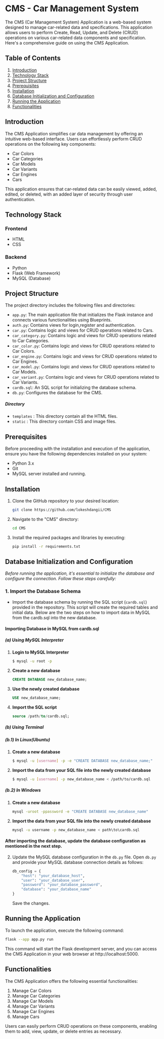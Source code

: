 # CMS - Car Management System

The CMS (Car Management System) Application is a web-based system designed to manage car-related data and specifications. This application allows users to perform Create, Read, Update, and Delete (CRUD) operations on various car-related data components and specification. Here's a comprehensive guide on using the CMS Application.

## Table of Contents

1. [Introduction](#introduction)
2. [Technology Stack](#technology-stack)
3. [Project Structure](#project-structure)
4. [Prerequisites](#prerequisites)
5. [Installation](#installation)
6. [Database Initialization and Configuration](#database-initialization-and-configuration)
7. [Running the Application](#running-the-application)
8. [Functionalities](#functionalities)

## Introduction

The CMS Application simplifies car data management by offering an intuitive web-based interface. Users can effortlessly perform CRUD operations on the following key components:

- Car Colors
- Car Categories
- Car Models
- Car Variants
- Car Engines
- Cars

This application ensures that car-related data can be easily viewed, added, edited, or deleted, with an added layer of security through user authentication.

## Technology Stack

### Frontend

- HTML
- CSS

### Backend

- Python
- Flask (Web Framework)
- MySQL (Database)

## Project Structure

The project directory includes the following files and directories:

- `app.py`: The main application file that initializes the Flask instance and connects various functionalities using Blueprints.
- `auth.py`: Contains views for login,register and authentication.
- `car.py`: Contains logic and views for CRUD operations related to Cars.
- `car_category.py`: Contains logic and views for CRUD operations related to Car Categories.
- `car_color.py`: Contains logic and views for CRUD operations related to Car Colors.
- `car_engine.py`: Contains logic and views for CRUD operations related to Car Engines.
- `car_model.py`: Contains logic and views for CRUD operations related to Car Models.
- `car_variant.py`: Contains logic and views for CRUD operations related to Car Variants.
- `cardb.sql`: An SQL script for initializing the database schema.
- `db.py`: Configures the database for the CMS.

##### Directory 
- `templates` : This directory contain all the HTML files.
- `static` : This directory contain CSS and image files.

## Prerequisites

Before proceeding with the installation and execution of the application, ensure you have the following dependencies installed on your system:

- Python 3.x
- Git
- MySQL server installed and running.

## Installation

1. Clone the GitHub repository to your desired location:

   ```bash
   git clone https://github.com/lokeshdangii/CMS
   ```

2. Navigate to the "CMS" directory:

   ```bash
   cd CMS
   ```

3. Install the required packages and libraries by executing:

   ```bash
   pip install -r requirements.txt
   ```

## Database Initialization and Configuration

*Before running the application, it's essential to initialize the database and configure the connection. Follow these steps carefully:*

### 1. Import the Database Schema

- Import the database schema by running the SQL script (`cardb.sql`) provided in the repository. This script will create the required tables and initial data. Below are the two steps on how to import data in MySQL from the cardb.sql into the new database. 

#### Importing Database in MySQL from cardb.sql

##### (a) Using MySQL Interpreter

1. **Login to MySQL Interpreter**

    ```bash
    $ mysql -u root -p
    ```

2. **Create a new database**

    ```sql
    CREATE DATABASE new_database_name;
    ```

3. **Use the newly created database**

    ```sql
    USE new_database_name;
    ```

4. **Import the SQL script**

    ```sql
    source /path/to/cardb.sql;
    ```

##### (b) Using Terminal 
##### (b.1) In Linux(Ubuntu)
 

1. **Create a new database**

    ```bash
    $ mysql -u [username] -p -e "CREATE DATABASE new_database_name;"
    ```

2. **Import the data from your SQL file into the newly created database**

    ```bash
    $ mysql -u [username] -p new_database_name < /path/to/cardb.sql
    ```

##### (b.2) In Windows

1. **Create a new database**

    ```bash
    mysql -uroot -ppassword -e "CREATE DATABASE new_database_name"
    ```

2. **Import the data from your SQL file into the newly created database**

    ```bash
    mysql -u username -p new_database_name < path\to\cardb.sql
    

#### After importing the database, update the database configuration as mentioned in the next step.

2. Update the MySQL database configuration in the `db.py` file. Open `db.py` and provide your MySQL database connection details as follows:

   ```python
   db_config = {
       "host": "your_database_host",
       "user": "your_database_user",
       "password": "your_database_password",
       "database": "your_database_name"
   }
   ```

   Save the changes.

## Running the Application

To launch the application, execute the following command:

```bash
flask --app app.py run
```

This command will start the Flask development server, and you can access the CMS Application in your web browser at http://localhost:5000.

## Functionalities

The CMS Application offers the following essential functionalities:

1. Manage Car Colors
2. Manage Car Categories
3. Manage Car Models
4. Manage Car Variants
5. Manage Car Engines
6. Manage Cars

Users can easily perform CRUD operations on these components, enabling them to add, view, update, or delete entries as necessary.
